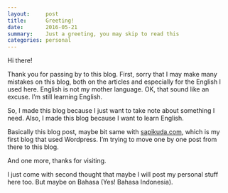 ```yaml
---
layout:     post
title:      Greeting!
date:       2016-05-21
summary:    Just a greeting, you may skip to read this
categories: personal
---
```


Hi there!

Thank you for passing by to this blog. First, sorry that I may make many mistakes on this blog, both on the articles and especially for the English I used here. English is not my mother language. OK, that sound like an excuse. I’m still learning English. 

So, I made this blog because I just want to take note about something I need. Also, I made this blog because I want to learn English. 

Basically this blog post, maybe bit same with [sapikuda.com](http://sapikuda.com), which is my first blog that used Wordpress. I’m trying to move one by one post from there to this blog. 

And one more, thanks for visiting.

I just come with second thought that maybe I will post my personal stuff here too. But maybe on Bahasa (Yes! Bahasa Indonesia).